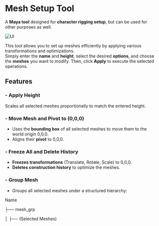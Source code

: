 # Mesh Setup Tool  

A **Maya tool** designed for **character rigging setup**, but can be used for other purposes as well.  

![UI](https://i.imgur.com/SrZMbbZ.png)  


This tool allows you to set up meshes efficiently by applying various transformations and optimizations.  
Simply enter the **name** and **height**, select the desired **options**, and choose the **meshes** you want to modify. Then, click **Apply** to execute the selected operations.  


##  Features  

### - Apply Height  
Scales all selected meshes proportionally to match the entered height.  

### - Move Mesh and Pivot to (0,0,0)  
- Uses the **bounding box** of all selected meshes to move them to the world origin 0,0,0.  
- Aligns their **pivot** to 0,0,0.  

### - Freeze All and Delete History  
- **Freezes transformations** (Translate, Rotate, Scale) to 0,0,0. 
- **Deletes construction history** to optimize the meshes.  

### - Group Mesh  
- Groups all selected meshes under a structured hierarchy:

  
Name

 ├── mesh_grp
 
 │ ├── (Selected Meshes)

   
